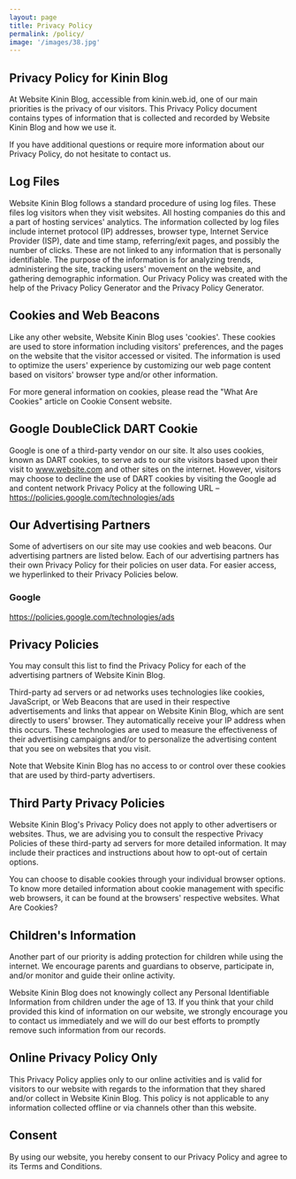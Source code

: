 ```yaml
---
layout: page
title: Privacy Policy
permalink: /policy/
image: '/images/38.jpg'
---
```


## Privacy Policy for Kinin Blog
At Website Kinin Blog, accessible from kinin.web.id, one of our main priorities is the privacy of our visitors. This Privacy Policy document contains types of information that is collected and recorded by Website Kinin Blog and how we use it.

If you have additional questions or require more information about our Privacy Policy, do not hesitate to contact us.

## Log Files
Website Kinin Blog follows a standard procedure of using log files. These files log visitors when they visit websites. All hosting companies do this and a part of hosting services' analytics. The information collected by log files include internet protocol (IP) addresses, browser type, Internet Service Provider (ISP), date and time stamp, referring/exit pages, and possibly the number of clicks. These are not linked to any information that is personally identifiable. The purpose of the information is for analyzing trends, administering the site, tracking users' movement on the website, and gathering demographic information. Our Privacy Policy was created with the help of the Privacy Policy Generator and the Privacy Policy Generator.

## Cookies and Web Beacons
Like any other website, Website Kinin Blog uses 'cookies'. These cookies are used to store information including visitors' preferences, and the pages on the website that the visitor accessed or visited. The information is used to optimize the users' experience by customizing our web page content based on visitors' browser type and/or other information.

For more general information on cookies, please read the "What Are Cookies" article on Cookie Consent website.

## Google DoubleClick DART Cookie
Google is one of a third-party vendor on our site. It also uses cookies, known as DART cookies, to serve ads to our site visitors based upon their visit to www.website.com and other sites on the internet. However, visitors may choose to decline the use of DART cookies by visiting the Google ad and content network Privacy Policy at the following URL – https://policies.google.com/technologies/ads

## Our Advertising Partners
Some of advertisers on our site may use cookies and web beacons. Our advertising partners are listed below. Each of our advertising partners has their own Privacy Policy for their policies on user data. For easier access, we hyperlinked to their Privacy Policies below.

### Google

https://policies.google.com/technologies/ads

## Privacy Policies
You may consult this list to find the Privacy Policy for each of the advertising partners of Website Kinin Blog.

Third-party ad servers or ad networks uses technologies like cookies, JavaScript, or Web Beacons that are used in their respective advertisements and links that appear on Website Kinin Blog, which are sent directly to users' browser. They automatically receive your IP address when this occurs. These technologies are used to measure the effectiveness of their advertising campaigns and/or to personalize the advertising content that you see on websites that you visit.

Note that Website Kinin Blog has no access to or control over these cookies that are used by third-party advertisers.

## Third Party Privacy Policies
Website Kinin Blog's Privacy Policy does not apply to other advertisers or websites. Thus, we are advising you to consult the respective Privacy Policies of these third-party ad servers for more detailed information. It may include their practices and instructions about how to opt-out of certain options.

You can choose to disable cookies through your individual browser options. To know more detailed information about cookie management with specific web browsers, it can be found at the browsers' respective websites. What Are Cookies?

## Children's Information
Another part of our priority is adding protection for children while using the internet. We encourage parents and guardians to observe, participate in, and/or monitor and guide their online activity.

Website Kinin Blog does not knowingly collect any Personal Identifiable Information from children under the age of 13. If you think that your child provided this kind of information on our website, we strongly encourage you to contact us immediately and we will do our best efforts to promptly remove such information from our records.

## Online Privacy Policy Only
This Privacy Policy applies only to our online activities and is valid for visitors to our website with regards to the information that they shared and/or collect in Website Kinin Blog. This policy is not applicable to any information collected offline or via channels other than this website.

## Consent
By using our website, you hereby consent to our Privacy Policy and agree to its Terms and Conditions.

